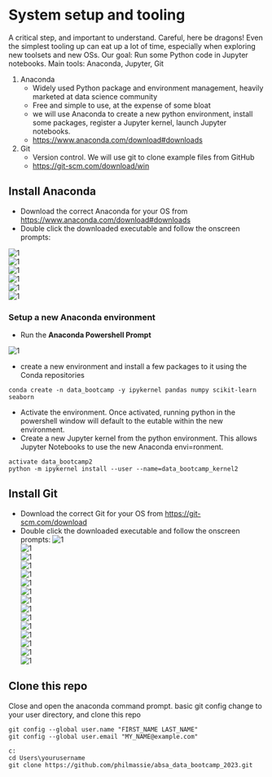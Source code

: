 # System setup and tooling
A critical step, and important to understand. Careful, here be dragons!
Even the simplest tooling up can eat up a lot of time, especially when exploring new toolsets and new OSs.
Our goal: Run some Python code in Jupyter notebooks.
Main tools: Anaconda, Jupyter, Git
1.	Anaconda
    - Widely used Python package and environment management, heavily marketed at data science community
    - Free and simple to use, at the expense of some bloat
    - we will use Anaconda to create a new python environment, install some packages, register a Jupyter kernel, launch Jupyter notebooks.
    - https://www.anaconda.com/download#downloads
2.	Git
    - Version control. We will use git to clone example files from GitHub
    - https://git-scm.com/download/win


## Install Anaconda
- Download the correct Anaconda for your OS from https://www.anaconda.com/download#downloads
- Double click the downloaded executable and follow the onscreen prompts:

![1](./images/Picture1.png)  
![1](./images/Picture2.png)  
![1](./images/Picture3.png)  
![1](./images/Picture4.png)  
![1](./images/Picture5.png)  
![1](./images/Picture6.png)  

### Setup a new Anaconda environment

- Run the **Anaconda Powershell Prompt**

![1](./images/Picture6a.png)  

- create a new environment and install a few packages to it using the Conda repositories
```
conda create -n data_bootcamp -y ipykernel pandas numpy scikit-learn seaborn
```
- Activate the environment. Once activated, running python in the powershell window will default to the eutable within the new environment.
- Create a new Jupyter kernel from the python environment. This allows Jupyter Notebooks to use the new Anaconda envi=ronment.

```
activate data_bootcamp2
python -m ipykernel install --user --name=data_bootcamp_kernel2
```

## Install Git
- Download the correct Git for your OS from https://git-scm.com/download
- Double click the downloaded executable and follow the onscreen prompts:
![1](./images/Picture7.png)  
![1](./images/Picture8.png)  
![1](./images/Picture9.png)  
![1](./images/Picture10.png)  
![1](./images/Picture11.png)  
![1](./images/Picture12.png)  
![1](./images/Picture13.png)  
![1](./images/Picture14.png)  
![1](./images/Picture15.png)  
![1](./images/Picture16.png)  
![1](./images/Picture17.png)  
![1](./images/Picture18.png)  
![1](./images/Picture19.png)  
![1](./images/Picture20.png)  
![1](./images/Picture21.png)  

## Clone this repo
Close and open the anaconda command prompt.
basic git config
change to your user directory, and clone this repo
```
git config --global user.name "FIRST_NAME LAST_NAME"
git config --global user.email "MY_NAME@example.com"

c:
cd Users\yourusername
git clone https://github.com/philmassie/absa_data_bootcamp_2023.git
```
